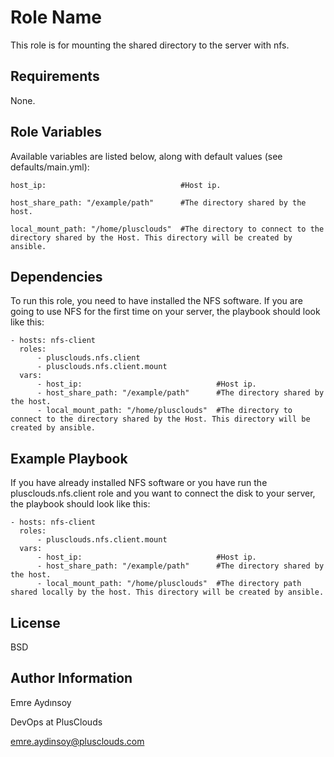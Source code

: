 Role Name
=========

This role is for mounting the shared directory to the server with nfs.

Requirements
------------

None.

Role Variables
--------------

Available variables are listed below, along with default values (see defaults/main.yml):

    host_ip:                              #Host ip.

    host_share_path: "/example/path"      #The directory shared by the host.

    local_mount_path: "/home/plusclouds"  #The directory to connect to the directory shared by the Host. This directory will be created by ansible.


Dependencies
------------

To run this role, you need to have installed the NFS software. If you are going to use NFS for the first time on your server, the playbook should look like this:

    - hosts: nfs-client
      roles:
          - plusclouds.nfs.client
          - plusclouds.nfs.client.mount
      vars:
          - host_ip:                              #Host ip.
          - host_share_path: "/example/path"      #The directory shared by the host.
          - local_mount_path: "/home/plusclouds"  #The directory to connect to the directory shared by the Host. This directory will be created by ansible.

Example Playbook
----------------

If you have already installed NFS software or you have run the plusclouds.nfs.client role and you want to connect the disk to your server, the playbook should look like this:


    - hosts: nfs-client
      roles:
          - plusclouds.nfs.client.mount
      vars:
          - host_ip:                              #Host ip.
          - host_share_path: "/example/path"      #The directory shared by the host.
          - local_mount_path: "/home/plusclouds"  #The directory path shared locally by the host. This directory will be created by ansible.


License
-------

BSD

Author Information
------------------

Emre Aydınsoy

DevOps at PlusClouds

emre.aydinsoy@plusclouds.com
